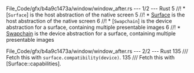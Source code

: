 File_Code/gfx/b4a9c1473a/window/window_after.rs --- 1/2 --- Rust
5 //! * [`Surface`] is the host abstraction of the native screen                                                                                             5 //! * [Surface](window::Surface) is the host abstraction of the native screen
6 //! * [`Swapchain`] is the device abstraction for a surface, containing multiple presentable images                                                        6 //! * [Swapchain](window::Swapchain) is the device abstraction for a surface, containing multiple presentable images

File_Code/gfx/b4a9c1473a/window/window_after.rs --- 2/2 --- Rust
135 /// Fetch this with `surface.compatibility(device)`.                                                                                                     135 /// Fetch this with [Surface::capabilities].

